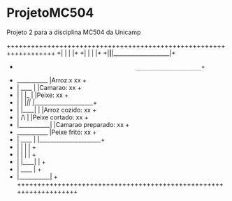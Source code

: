 # ProjetoMC504
Projeto 2 para a disciplina MC504 da Unicamp

++++++++++++++++++++++++++++++++++++++++++++++++++++++++++++++++++
+|                    |                    |                    |+
+|                    |                    |                    |+
+|____________________|____________________|____________________|+
+                                           _____________________+
+   ___________                           |Arroz:x            xx +
+  |    ____   |                          |Camarao:           xx +
+  |   |    |_ |                          |Peixe:             xx + 
+  |   |    |_||                          |______________________+ 
+  |   |____|  |                          |Arroz cozido:      xx + 
+  |     /\    |                          |Peixe cortado:     xx +
+  |___________|                          |Camarao preparado: xx +
+   ___________                           |Peixe frito:       xx + 
+  |    ____   |                          |______________________+ 
+  |   |    |  |                                                 + 
+  |   |    |  |                                                 + 
+  |   |____|  |                                                 + 
+  |    ____   |                                                 +
+  |___________|                                                 +
++++++++++++++++++++++++++++++++++++++++++++++++++++++++++++++++++